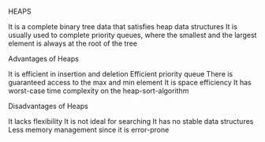 HEAPS

It is a complete binary tree data that satisfies heap data structures
It is usually used to complete priority queues, where the smallest and the largest 
element is always at the root of the tree

Advantages of Heaps

It is efficient in insertion and deletion
Efficient priority queue
There is guaranteed access to the max and min element
It is space efficiency
It has worst-case time complexity on the heap-sort-algorithm 

Disadvantages of Heaps

It lacks flexibility
It is not ideal for searching
It has no stable data structures
Less memory management since it is error-prone
